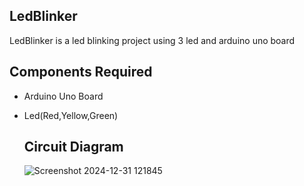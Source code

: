 
## LedBlinker
LedBlinker is a led blinking project using 3 led and arduino uno board
## Components Required
- Arduino Uno Board
- Led(Red,Yellow,Green)

  ## Circuit Diagram
  ![Screenshot 2024-12-31 121845](https://github.com/user-attachments/assets/572bfa69-26d8-471a-8b9e-d7efde517199)

